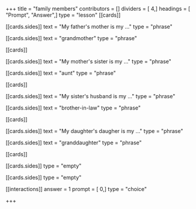 +++
title = "family members"
contributors = []
dividers = [ 4,]
headings = [ "Prompt", "Answer",]
type = "lesson"
[[cards]]

[[cards.sides]]
text = "My father's mother is my ..."
type = "phrase"

[[cards.sides]]
text = "grandmother"
type = "phrase"

[[cards]]

[[cards.sides]]
text = "My mother's sister is my ..."
type = "phrase"

[[cards.sides]]
text = "aunt"
type = "phrase"

[[cards]]

[[cards.sides]]
text = "My sister's husband is my ..."
type = "phrase"

[[cards.sides]]
text = "brother-in-law"
type = "phrase"

[[cards]]

[[cards.sides]]
text = "My daughter's daugher is my ..."
type = "phrase"

[[cards.sides]]
text = "granddaughter"
type = "phrase"

[[cards]]

[[cards.sides]]
type = "empty"

[[cards.sides]]
type = "empty"

[[interactions]]
answer = 1
prompt = [ 0,]
type = "choice"

+++
